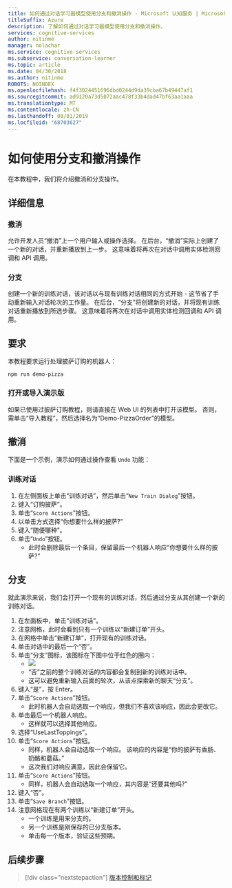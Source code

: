 ```yaml
---
title: 如何通过对话学习器模型使用分支和撤消操作 - Microsoft 认知服务 | Microsoft Docs
titleSuffix: Azure
description: 了解如何通过对话学习器模型使用分支和撤消操作。
services: cognitive-services
author: nitinme
manager: nolachar
ms.service: cognitive-services
ms.subservice: conversation-learner
ms.topic: article
ms.date: 04/30/2018
ms.author: nitinme
ROBOTS: NOINDEX
ms.openlocfilehash: f4f3024451696dbd0244d9da39cba67b49447af1
ms.sourcegitcommit: ad9120a73d5072aac478f33b4dad47bf63aa1aaa
ms.translationtype: MT
ms.contentlocale: zh-CN
ms.lasthandoff: 08/01/2019
ms.locfileid: "68703627"
---
```

# <a name="how-to-use-branching-and-undo-operations"></a>如何使用分支和撤消操作
在本教程中，我们将介绍撤消和分支操作。


## <a name="details"></a>详细信息
### <a name="undo"></a>撤消
允许开发人员“撤消”上一个用户输入或操作选择。 在后台，“撤消”实际上创建了一个新的对话，并重新播放到上一步。  这意味着将再次在对话中调用实体检测回调和 API 调用。

### <a name="branch"></a>分支
创建一个新的训练对话，该对话以与现有训练对话相同的方式开始 - 这节省了手动重新输入对话轮次的工作量。 在后台，“分支”将创建新的对话，并将现有训练对话重新播放到所选步骤。  这意味着将再次在对话中调用实体检测回调和 API 调用。


## <a name="requirements"></a>要求
本教程要求运行处理披萨订购的机器人：

    npm run demo-pizza

### <a name="open-or-import-the-demo"></a>打开或导入演示版

如果已使用过披萨订购教程，则请直接在 Web UI 的列表中打开该模型。 否则，需单击“导入教程”，然后选择名为“Demo-PizzaOrder”的模型。

## <a name="undo"></a>撤消

下面是一个示例，演示如何通过操作查看 `Undo` 功能：

### <a name="training-dialogs"></a>训练对话
1. 在左侧面板上单击“训练对话”，然后单击“`New Train Dialog`”按钮。
2. 键入“订购披萨”。
3. 单击“`Score Actions`”按钮。
4. 以单击方式选择“你想要什么样的披萨?”
5. 键入“随便哪种”。
6. 单击“`Undo`”按钮。
    - 此时会删除最后一个条目，保留最后一个机器人响应“你想要什么样的披萨?”

## <a name="branch"></a>分支

就此演示来说，我们会打开一个现有的训练对话，然后通过分支从其创建一个新的训练对话。

1. 在左面板中，单击“训练对话”。
2. 注意网格，此时会看到只有一个训练以“新建订单”开头。
3. 在网格中单击“新建订单”，打开现有的训练对话。
4. 单击对话中的最后一个“否”。
5. 单击“分支”图标，该图标在下图中位于红色的圈内：
    - ![](../media/tutorial15_branch.PNG)
    - “否”之前的整个训练对话的内容都会复制到新的训练对话中。
    - 这可以避免重新输入前面的轮次，从该点探索新的聊天“分支”。
6. 键入“是”，按 Enter。
7. 单击“`Score Actions`”按钮。
    - 此时机器人会自动选取一个响应，但我们不喜欢该响应，因此会更改它。
8. 单击最后一个机器人响应。
    - 这样就可以选择其他响应。
9. 选择“UseLastToppings”。
10. 单击“`Score Actions`”按钮。
    - 同样，机器人会自动选取一个响应。 该响应的内容是“你的披萨有香肠、奶酪和蘑菇。” 
    - 这次我们对响应满意，因此会保留它。
11. 单击“`Score Actions`”按钮。
    - 同样，机器人会自动选取一个响应，其内容是“还要其他吗?”
12. 键入“否”。
13. 单击“`Save Branch`”按钮。
14. 注意网格现在有两个训练以“新建订单”开头。
    - 一个训练是用来分支的。
    - 另一个训练是刚保存的已分支版本。
    - 单击每一个版本，验证这些预期。

## <a name="next-steps"></a>后续步骤

> [!div class="nextstepaction"]
> [版本控制和标记](./18-version-tag.md)
